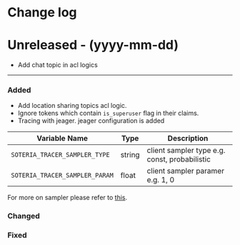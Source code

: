 # Change log

# Unreleased - (yyyy-mm-dd)
- Add chat topic in acl logics

---

### Added

- Add location sharing topics acl logic.
- Ignore tokens which contain `is_superuser` flag in their claims.
- Tracing with jeager. jeager configuration is added

| **Variable Name**              | **Type** | **Description**                               |
| ------------------------------ | -------- | --------------------------------------------- |
| `SOTERIA_TRACER_SAMPLER_TYPE`  | string   | client sampler type e.g. const, probabilistic |
| `SOTERIA_TRACER_SAMPLER_PARAM` | float    | client sampler paramer e.g. 1, 0              |

For more on sampler please refer to [this](https://www.jaegertracing.io/docs/1.22/sampling/).

### Changed

### Fixed
